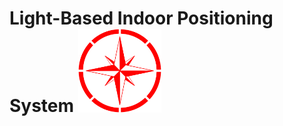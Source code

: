 # Light-Based Indoor Positioning System <img src="https://github.com/BurtBR/LIPS/blob/master/Figures/SoftwareIcon.png?raw=true" alt="Icon" style="width:100pt;"/>

